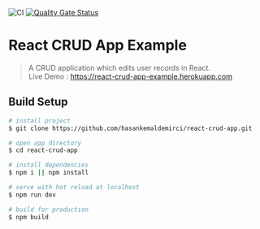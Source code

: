 ![CI](https://github.com/canyener/react-crud-app/workflows/CI/badge.svg)
[![Quality Gate Status](https://sonarcloud.io/api/project_badges/measure?project=canyener_react-new-features&metric=alert_status)](https://sonarcloud.io/dashboard?id=canyener_react-new-features)

# React CRUD App Example

> A CRUD application which edits user records in React.  
Live Demo : https://react-crud-app-example.herokuapp.com

## Build Setup

```bash
# install project
$ git clone https://github.com/hasankemaldemirci/react-crud-app.git

# open app directory
$ cd react-crud-app

# install dependencies
$ npm i || npm install

# serve with hot reload at localhost
$ npm run dev

# build for production
$ npm build
```
